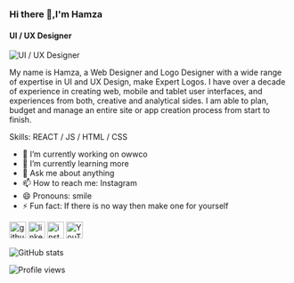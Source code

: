 ### Hi there 👋,I'm  Hamza
#### UI / UX Designer
![UI / UX Designer](https://github.com/saadeghi/saadeghi/raw/master/dino.gif)

My name is Hamza, a Web Designer and Logo Designer with a wide range of expertise in UI and UX Design, make Expert Logos. I have over a decade of experience in creating web, mobile and tablet user interfaces, and experiences from both, creative and analytical sides. I am able to plan, budget and manage an entire site or app creation process from start to finish.

Skills: REACT / JS / HTML / CSS

- 🔭 I’m currently working on owwco 
- 🌱 I’m currently learning more 
- 💬 Ask me about anything  
- 📫 How to reach me: Instagram  
- 😄 Pronouns: smile  
- ⚡ Fun fact: If there is no way then make one for yourself 


[<img src='https://cdn.jsdelivr.net/npm/simple-icons@3.0.1/icons/github.svg' alt='github' height='30'>](https://github.com/Hamza)  [<img src='https://cdn.jsdelivr.net/npm/simple-icons@3.0.1/icons/linkedin.svg' alt='linkedin' height='30'>](https://www.linkedin.com/in/https://www.linkedin.com/in/hamza-oblouch-215965158//)  [<img src='https://cdn.jsdelivr.net/npm/simple-icons@3.0.1/icons/instagram.svg' alt='instagram' height='30'>](https://www.instagram.com/xdmizo/)  [<img src='https://cdn.jsdelivr.net/npm/simple-icons@3.0.1/icons/youtube.svg' alt='YouTube' height='30'>](https://www.youtube.com/channel/owwco)  

![GitHub stats](https://github-readme-stats.vercel.app/api?username=Hamza&show_icons=true)  

![Profile views](https://gpvc.arturio.dev/Hamza)  
